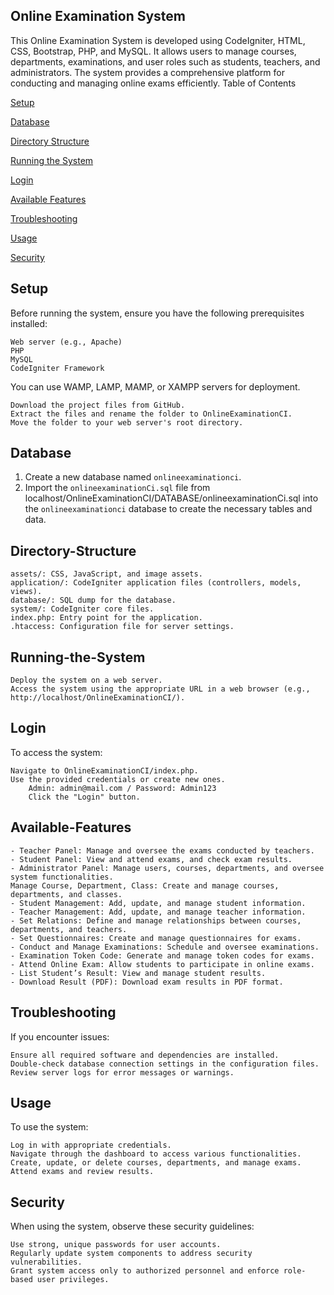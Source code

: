 ## Online Examination System

This Online Examination System is developed using CodeIgniter, HTML, CSS, Bootstrap, PHP, and MySQL. It allows users to manage courses, departments, examinations, and user roles such as students, teachers, and administrators. The system provides a comprehensive platform for conducting and managing online exams efficiently.
Table of Contents

[Setup](#Setup)

[Database](#Database)

[Directory Structure](#Directory-Structure)

[Running the System](#Running-the-System)

[Login](#Login)

[Available Features](#Available-Features)

[Troubleshooting](#Troubleshooting)

[Usage](#Usage)

[Security](#Security)

## Setup

Before running the system, ensure you have the following prerequisites installed:

    Web server (e.g., Apache)
    PHP
    MySQL
    CodeIgniter Framework

You can use WAMP, LAMP, MAMP, or XAMPP servers for deployment.

    Download the project files from GitHub.
    Extract the files and rename the folder to OnlineExaminationCI.
    Move the folder to your web server's root directory.

## Database

   1. Create a new database named `onlineexaminationci`.
   2. Import the `onlineexaminationCi.sql` file from localhost/OnlineExaminationCI/DATABASE/onlineexaminationCi.sql into the `onlineexaminationci` database to create the necessary tables and data.

## Directory-Structure

    assets/: CSS, JavaScript, and image assets.
    application/: CodeIgniter application files (controllers, models, views).
    database/: SQL dump for the database.
    system/: CodeIgniter core files.
    index.php: Entry point for the application.
    .htaccess: Configuration file for server settings.

## Running-the-System

    Deploy the system on a web server.
    Access the system using the appropriate URL in a web browser (e.g., http://localhost/OnlineExaminationCI/).

## Login

To access the system:

    Navigate to OnlineExaminationCI/index.php.
    Use the provided credentials or create new ones.
        Admin: admin@mail.com / Password: Admin123
        Click the "Login" button.

## Available-Features

    - Teacher Panel: Manage and oversee the exams conducted by teachers.
    - Student Panel: View and attend exams, and check exam results.
    - Administrator Panel: Manage users, courses, departments, and oversee system functionalities.
    Manage Course, Department, Class: Create and manage courses, departments, and classes.
    - Student Management: Add, update, and manage student information.
    - Teacher Management: Add, update, and manage teacher information.
    - Set Relations: Define and manage relationships between courses, departments, and teachers.
    - Set Questionnaires: Create and manage questionnaires for exams.
    - Conduct and Manage Examinations: Schedule and oversee examinations.
    - Examination Token Code: Generate and manage token codes for exams.
    - Attend Online Exam: Allow students to participate in online exams.
    - List Student’s Result: View and manage student results.
    - Download Result (PDF): Download exam results in PDF format.

## Troubleshooting

If you encounter issues:

    Ensure all required software and dependencies are installed.
    Double-check database connection settings in the configuration files.
    Review server logs for error messages or warnings.

## Usage

To use the system:

    Log in with appropriate credentials.
    Navigate through the dashboard to access various functionalities.
    Create, update, or delete courses, departments, and manage exams.
    Attend exams and review results.

## Security

When using the system, observe these security guidelines:

    Use strong, unique passwords for user accounts.
    Regularly update system components to address security vulnerabilities.
    Grant system access only to authorized personnel and enforce role-based user privileges.
